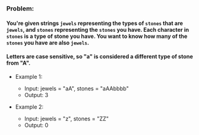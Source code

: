 ### Problem:

#### You're given strings ```jewels``` representing the types of ```stones``` that are ```jewels```, and ```stones``` representing the ```stones``` you have. Each character in ```stones``` is a type of stone you have. You want to know how many of the ```stones``` you have are also ```jewels```.

#### Letters are case sensitive, so "a" is considered a different type of stone from "A".

- Example 1:
  - Input: jewels = "aA", stones = "aAAbbbb"
  - Output: 3

- Example 2:
  - Input: jewels = "z", stones = "ZZ"
  - Output: 0

